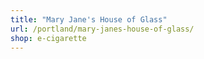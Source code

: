 ```yaml
---
title: "Mary Jane's House of Glass"
url: /portland/mary-janes-house-of-glass/
shop: e-cigarette
---
```

